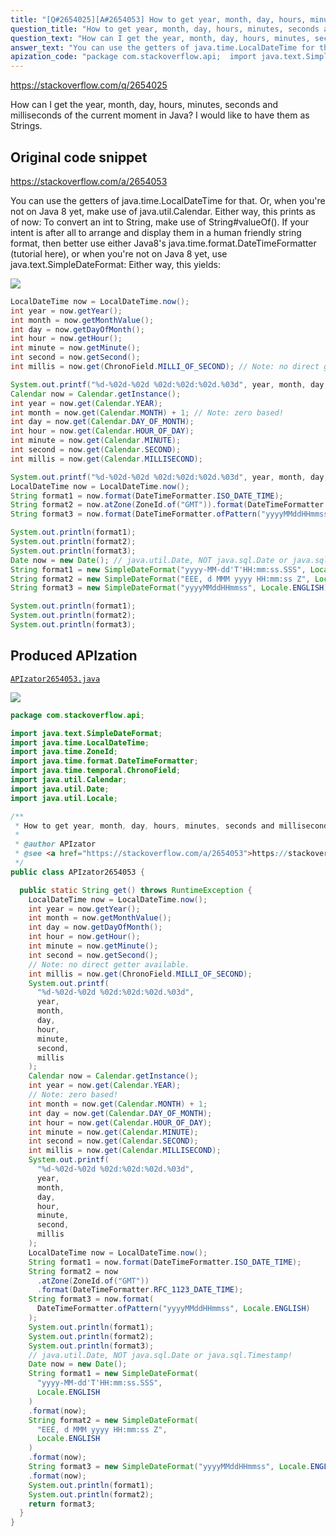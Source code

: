 ```yaml
---
title: "[Q#2654025][A#2654053] How to get year, month, day, hours, minutes, seconds and milliseconds of the current moment in Java?"
question_title: "How to get year, month, day, hours, minutes, seconds and milliseconds of the current moment in Java?"
question_text: "How can I get the year, month, day, hours, minutes, seconds and milliseconds of the current moment in Java? I would like to have them as Strings."
answer_text: "You can use the getters of java.time.LocalDateTime for that. Or, when you're not on Java 8 yet, make use of java.util.Calendar. Either way, this prints as of now: To convert an int to String, make use of String#valueOf(). If your intent is after all to arrange and display them in a human friendly string format, then better use either Java8's java.time.format.DateTimeFormatter (tutorial here), or when you're not on Java 8 yet, use java.text.SimpleDateFormat: Either way, this yields:"
apization_code: "package com.stackoverflow.api;  import java.text.SimpleDateFormat; import java.time.LocalDateTime; import java.time.ZoneId; import java.time.format.DateTimeFormatter; import java.time.temporal.ChronoField; import java.util.Calendar; import java.util.Date; import java.util.Locale;  /**  * How to get year, month, day, hours, minutes, seconds and milliseconds of the current moment in Java?  *  * @author APIzator  * @see <a href=\"https://stackoverflow.com/a/2654053\">https://stackoverflow.com/a/2654053</a>  */ public class APIzator2654053 {    public static String get() throws RuntimeException {     LocalDateTime now = LocalDateTime.now();     int year = now.getYear();     int month = now.getMonthValue();     int day = now.getDayOfMonth();     int hour = now.getHour();     int minute = now.getMinute();     int second = now.getSecond();     // Note: no direct getter available.     int millis = now.get(ChronoField.MILLI_OF_SECOND);     System.out.printf(       \"%d-%02d-%02d %02d:%02d:%02d.%03d\",       year,       month,       day,       hour,       minute,       second,       millis     );     Calendar now = Calendar.getInstance();     int year = now.get(Calendar.YEAR);     // Note: zero based!     int month = now.get(Calendar.MONTH) + 1;     int day = now.get(Calendar.DAY_OF_MONTH);     int hour = now.get(Calendar.HOUR_OF_DAY);     int minute = now.get(Calendar.MINUTE);     int second = now.get(Calendar.SECOND);     int millis = now.get(Calendar.MILLISECOND);     System.out.printf(       \"%d-%02d-%02d %02d:%02d:%02d.%03d\",       year,       month,       day,       hour,       minute,       second,       millis     );     LocalDateTime now = LocalDateTime.now();     String format1 = now.format(DateTimeFormatter.ISO_DATE_TIME);     String format2 = now       .atZone(ZoneId.of(\"GMT\"))       .format(DateTimeFormatter.RFC_1123_DATE_TIME);     String format3 = now.format(       DateTimeFormatter.ofPattern(\"yyyyMMddHHmmss\", Locale.ENGLISH)     );     System.out.println(format1);     System.out.println(format2);     System.out.println(format3);     // java.util.Date, NOT java.sql.Date or java.sql.Timestamp!     Date now = new Date();     String format1 = new SimpleDateFormat(       \"yyyy-MM-dd'T'HH:mm:ss.SSS\",       Locale.ENGLISH     )     .format(now);     String format2 = new SimpleDateFormat(       \"EEE, d MMM yyyy HH:mm:ss Z\",       Locale.ENGLISH     )     .format(now);     String format3 = new SimpleDateFormat(\"yyyyMMddHHmmss\", Locale.ENGLISH)     .format(now);     System.out.println(format1);     System.out.println(format2);     return format3;   } }"
---
```


https://stackoverflow.com/q/2654025

How can I get the year, month, day, hours, minutes, seconds and milliseconds of the current moment in Java? I would like to have them as Strings.



## Original code snippet

https://stackoverflow.com/a/2654053

You can use the getters of java.time.LocalDateTime for that.
Or, when you&#x27;re not on Java 8 yet, make use of java.util.Calendar.
Either way, this prints as of now:
To convert an int to String, make use of String#valueOf().
If your intent is after all to arrange and display them in a human friendly string format, then better use either Java8&#x27;s java.time.format.DateTimeFormatter (tutorial here),
or when you&#x27;re not on Java 8 yet, use java.text.SimpleDateFormat:
Either way, this yields:

<div class="code-logo"><img src="/stackoverflow.png" /></div>

```java
LocalDateTime now = LocalDateTime.now();
int year = now.getYear();
int month = now.getMonthValue();
int day = now.getDayOfMonth();
int hour = now.getHour();
int minute = now.getMinute();
int second = now.getSecond();
int millis = now.get(ChronoField.MILLI_OF_SECOND); // Note: no direct getter available.

System.out.printf("%d-%02d-%02d %02d:%02d:%02d.%03d", year, month, day, hour, minute, second, millis);
Calendar now = Calendar.getInstance();
int year = now.get(Calendar.YEAR);
int month = now.get(Calendar.MONTH) + 1; // Note: zero based!
int day = now.get(Calendar.DAY_OF_MONTH);
int hour = now.get(Calendar.HOUR_OF_DAY);
int minute = now.get(Calendar.MINUTE);
int second = now.get(Calendar.SECOND);
int millis = now.get(Calendar.MILLISECOND);

System.out.printf("%d-%02d-%02d %02d:%02d:%02d.%03d", year, month, day, hour, minute, second, millis);
LocalDateTime now = LocalDateTime.now();
String format1 = now.format(DateTimeFormatter.ISO_DATE_TIME);
String format2 = now.atZone(ZoneId.of("GMT")).format(DateTimeFormatter.RFC_1123_DATE_TIME);
String format3 = now.format(DateTimeFormatter.ofPattern("yyyyMMddHHmmss", Locale.ENGLISH));

System.out.println(format1);
System.out.println(format2);
System.out.println(format3);
Date now = new Date(); // java.util.Date, NOT java.sql.Date or java.sql.Timestamp!
String format1 = new SimpleDateFormat("yyyy-MM-dd'T'HH:mm:ss.SSS", Locale.ENGLISH).format(now);
String format2 = new SimpleDateFormat("EEE, d MMM yyyy HH:mm:ss Z", Locale.ENGLISH).format(now);
String format3 = new SimpleDateFormat("yyyyMMddHHmmss", Locale.ENGLISH).format(now);

System.out.println(format1);
System.out.println(format2);
System.out.println(format3);
```

## Produced APIzation

[`APIzator2654053.java`](https://github.com/pasqualesalza/apization-temp-data/raw/master/search/APIzator2654053.java)

<div class="code-logo"><img src="/apizator.png" /></div>

```java
package com.stackoverflow.api;

import java.text.SimpleDateFormat;
import java.time.LocalDateTime;
import java.time.ZoneId;
import java.time.format.DateTimeFormatter;
import java.time.temporal.ChronoField;
import java.util.Calendar;
import java.util.Date;
import java.util.Locale;

/**
 * How to get year, month, day, hours, minutes, seconds and milliseconds of the current moment in Java?
 *
 * @author APIzator
 * @see <a href="https://stackoverflow.com/a/2654053">https://stackoverflow.com/a/2654053</a>
 */
public class APIzator2654053 {

  public static String get() throws RuntimeException {
    LocalDateTime now = LocalDateTime.now();
    int year = now.getYear();
    int month = now.getMonthValue();
    int day = now.getDayOfMonth();
    int hour = now.getHour();
    int minute = now.getMinute();
    int second = now.getSecond();
    // Note: no direct getter available.
    int millis = now.get(ChronoField.MILLI_OF_SECOND);
    System.out.printf(
      "%d-%02d-%02d %02d:%02d:%02d.%03d",
      year,
      month,
      day,
      hour,
      minute,
      second,
      millis
    );
    Calendar now = Calendar.getInstance();
    int year = now.get(Calendar.YEAR);
    // Note: zero based!
    int month = now.get(Calendar.MONTH) + 1;
    int day = now.get(Calendar.DAY_OF_MONTH);
    int hour = now.get(Calendar.HOUR_OF_DAY);
    int minute = now.get(Calendar.MINUTE);
    int second = now.get(Calendar.SECOND);
    int millis = now.get(Calendar.MILLISECOND);
    System.out.printf(
      "%d-%02d-%02d %02d:%02d:%02d.%03d",
      year,
      month,
      day,
      hour,
      minute,
      second,
      millis
    );
    LocalDateTime now = LocalDateTime.now();
    String format1 = now.format(DateTimeFormatter.ISO_DATE_TIME);
    String format2 = now
      .atZone(ZoneId.of("GMT"))
      .format(DateTimeFormatter.RFC_1123_DATE_TIME);
    String format3 = now.format(
      DateTimeFormatter.ofPattern("yyyyMMddHHmmss", Locale.ENGLISH)
    );
    System.out.println(format1);
    System.out.println(format2);
    System.out.println(format3);
    // java.util.Date, NOT java.sql.Date or java.sql.Timestamp!
    Date now = new Date();
    String format1 = new SimpleDateFormat(
      "yyyy-MM-dd'T'HH:mm:ss.SSS",
      Locale.ENGLISH
    )
    .format(now);
    String format2 = new SimpleDateFormat(
      "EEE, d MMM yyyy HH:mm:ss Z",
      Locale.ENGLISH
    )
    .format(now);
    String format3 = new SimpleDateFormat("yyyyMMddHHmmss", Locale.ENGLISH)
    .format(now);
    System.out.println(format1);
    System.out.println(format2);
    return format3;
  }
}

```